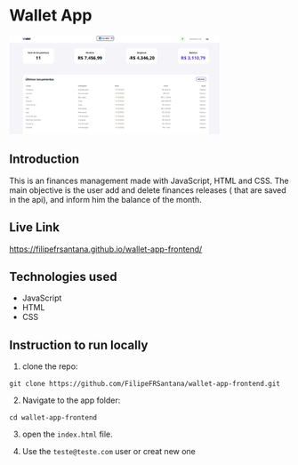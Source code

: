 # Wallet App

<img src="https://github.com/FilipeFRSantana/wallet-app-frontend/blob/main/src/img/Preview.png" alt="Wallet App Preview" height="178" width="378">

## Introduction

This is an finances management made with JavaScript, HTML and CSS. The main objective is the user add and delete finances releases ( that are saved in the api), and inform him the balance of the month.

## Live Link

https://filipefrsantana.github.io/wallet-app-frontend/

## Technologies used

- JavaScript
- HTML
- CSS

## Instruction to run locally

1. clone the repo:

```
git clone https://github.com/FilipeFRSantana/wallet-app-frontend.git
```

2. Navigate to the app folder:

```
cd wallet-app-frontend
```

3. open the `index.html` file.

4. Use the `teste@teste.com` user or creat new one
